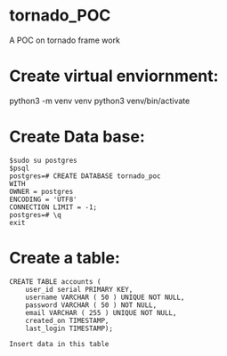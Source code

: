 # tornado_POC
A  POC on tornado frame work

# Create virtual enviornment:
python3 -m venv venv
python3 venv/bin/activate

# Create Data base:
    $sudo su postgres
    $psql
    postgres=# CREATE DATABASE tornado_poc
    WITH
    OWNER = postgres
    ENCODING = 'UTF8'
    CONNECTION LIMIT = -1;
    postgres=# \q
    exit

# Create a table:
    CREATE TABLE accounts (
        user_id serial PRIMARY KEY,
        username VARCHAR ( 50 ) UNIQUE NOT NULL,
        password VARCHAR ( 50 ) NOT NULL,
        email VARCHAR ( 255 ) UNIQUE NOT NULL,
        created_on TIMESTAMP,
        last_login TIMESTAMP);
    
    Insert data in this table